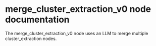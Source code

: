 # merge_cluster_extraction_v0 node documentation

The merge_cluster_extraction_v0 node uses an LLM to merge multiple cluster_extraction nodes.
